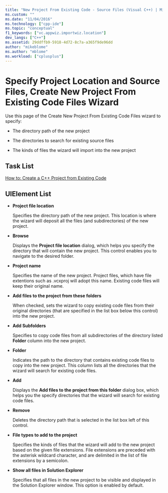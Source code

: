 ```yaml
---
title: "New Project From Existing Code - Source Files (Visual C++) | Microsoft Docs"
ms.custom: ""
ms.date: "11/04/2016"
ms.technology: ["cpp-ide"]
ms.topic: "conceptual"
f1_keywords: ["vc.appwiz.importwiz.location"]
dev_langs: ["C++"]
ms.assetid: 29ddffb9-5918-4d72-8c7a-a365f9de96dd
author: "mikeblome"
ms.author: "mblome"
ms.workload: ["cplusplus"]
---
```

# Specify Project Location and Source Files, Create New Project From Existing Code Files Wizard
Use this page of the Create New Project From Existing Code Files wizard to specify:  
  
-   The directory path of the new project  
  
-   The directories to search for existing source files  
  
-   The kinds of files the wizard will import into the new project  
  
## Task List  
[How to: Create a C++ Project from Existing Code](../ide/how-to-create-a-cpp-project-from-existing-code.md)  
  
## UIElement List  
- **Project file location**

   Specifies the directory path of the new project. This location is where the wizard will deposit all the files (and subdirectories) of the new project.  
  
- **Browse**

   Displays the **Project file location** dialog, which helps you specify the directory that will contain the new project. This control enables you to navigate to the desired folder.  
  
- **Project name**

   Specifies the name of the new project. Project files, which have file extentions such as .vcxproj will adopt this name. Existing code files will keep their original name.  
  
- **Add files to the project from these folders**

   When checked, sets the wizard to copy existing code files from their original directories (that are specified in the list box below this control) into the new project.  
  
- **Add Subfolders**

   Specifies to copy code files from all subdirectories of the directory listed **Folder** column into the new project.  
  
- **Folder**

   Indicates the path to the directory that contains existing code files to copy into the new project. This column lists all the directories that the wizard will search for existing code files.  
  
- **Add**

   Displays the **Add files to the project from this folder** dialog box, which helps you the specify directories that the wizard will search for existing code files.  
  
- **Remove**

   Deletes the directory path that is selected in the list box left of this control.  
  
- **File types to add to the project**

   Specifies the kinds of files that the wizard will add to the new project based on the given file extensions. File extensions are preceded with the asterisk wildcard character, and are delimited in the list of file extensions by a semicolon.  
  
- **Show all files in Solution Explorer**

   Specifies that all files in the new project to be visible and displayed in the Solution Explorer window. This option is enabled by default.